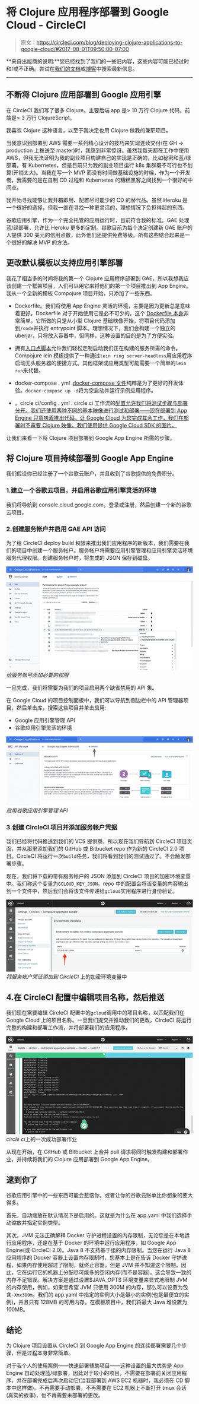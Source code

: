 # 将 Clojure 应用程序部署到 Google Cloud - CircleCI

> 原文：<https://circleci.com/blog/deploying-clojure-applications-to-google-cloud/#2017-08-01T09:50:00-07:00>

**来自出版商的说明:**您已经找到了我们的一些旧内容，这些内容可能已经过时和/或不正确。尝试在[我们的文档](https://circleci.com/docs/)或[博客](https://circleci.com/blog/)中搜索最新信息。

* * *

## 不断将 Clojure 应用部署到 Google 应用引擎

在 CircleCI 我们写了很多 Clojure。主要后端 app 是> 10 万行 Clojure 代码，前端是> 3 万行 ClojureScript。

我喜欢 Clojure 这种语言，以至于我决定也用 Clojure 做我的兼职项目。

当我意识到部署到 AWS 需要一系列精心设计的技巧来实现连续交付(在 GH -> production 上推送至 master)时，我感到非常惊讶。虽然我每天都在工作中使用 AWS，但我无法证明为我的副业项目构建自己的实现是正确的，比如秘密和蓝/绿部署。有 Kubernetes，但是目前只为我的副业项目运行 k8s 集群既不可行也不划算(开销太大)。当我在写一个 MVP 而没有时间做基础设施的时候，作为一个开发者，我需要的是在自制 CD 过程和 Kubernetes 的糟糕黑客之间找到一个很好的中间点。

我开始寻找能够让我开箱即用、配置尽可能少的 CD 的替代品。虽然 Heroku 是一个很好的选择，但我一直在寻找一种更灵活的，理想情况下负担得起的东西。

谷歌应用引擎，作为一个完全托管的应用运行时，目前符合我的标准。GAE 处理蓝/绿部署，允许比 Heroku 更多的定制。谷歌目前为每个决定创建新 GAE 账户的人提供 300 美元的信用点数，此外他们还提供免费等级。所有这些结合起来是一个很好的解决 MVP 的方法。

## 更改默认模板以支持应用引擎部署

我花了相当多的时间将我的第一个 Clojure 应用程序部署到 GAE，所以我想我应该创建一个框架项目，人们可以用它来将他们的第一个项目推出到 App Engine。我从一个全新的模板 Compojure 项目开始，只添加了一些东西。

*   Dockerfile。我们将使用 App Engine 灵活的环境，主要是因为更新总是意味着更好，Dockerfile 对于开始使用它是必不可少的。这个 [Dockerfile 本身](https://github.com/circleci/compojure-appengine-sample/blob/master/Dockerfile)非常简单。它所做的只是从小型 Clojure 基础映像开始，将项目代码添加到`/code`并执行 entrypoint 脚本。理想情况下，我们会构建一个独立的 uberjar，只将放入容器中，但同样，这种设置的目的是为了方便实验。

*   拥有[入口点脚本](https://github.com/circleci/compojure-appengine-sample/blob/master/docker-entrypoint.sh)允许我们轻松定制启动我们正在构建的服务所需的命令。Compojure lein 模板提供了一种通过`lein ring server-headless`用应用程序启动无头服务器的便捷方式。其他框架或应用类型可能需要一个简单的`lein run`来代替。

*   docker-compose . yml .[docker-compose 文件](https://github.com/circleci/compojure-appengine-sample/blob/master/docker-compose.yml)纯粹是为了更好的开发体验。`docker-compose up -d`将为您启动并运行示例应用程序。

*   。circle ci/config . yml . circle ci 工作流的[配置允许我们将测试步骤与部署分开。我们还使用两种不同的基本映像进行测试和部署——现在部署到 App Engine 只意味着推出代码，让 Google Cloud 为您完成其余工作，我们在部署时不需要 Clojure 映像。我们使用提供 Google Cloud SDK 的图片。](https://github.com/circleci/compojure-appengine-sample/blob/master/.circleci/config.yml)

让我们来看一下将 Clojure 项目部署到 Google App Engine 所需的步骤。

## 将 Clojure 项目持续部署到 Google App Engine

我们假设你已经注册了一个谷歌云账户，并且收到了谷歌提供的免费积分。

### 1.建立一个谷歌云项目，并启用谷歌应用引擎灵活的环境

我们将导航到 console.cloud.google.com，登录或注册，然后创建一个新的谷歌云项目。

### 2.创建服务帐户并启用 GAE API 访问

为了给 CircleCI deploy build 权限来推出我们应用程序的新版本，我们需要在我们的项目中创建一个服务帐户。服务帐户将需要应用引擎管理和应用引擎灵活环境服务代理权限。创建服务帐户时，将生成的 JSON 保存到磁盘。

![Adding necessary permissions to the service account](img/813339eff045bac0db704d770dabefe9.png) *给服务账号添加必要的权限*

一旦完成，我们将需要为我们的项目启用两个缺省禁用的 API 集。

在 Google Cloud 的项目控制面板中，我们可以导航到侧边栏中的 API 管理器项目，然后单击库，搜索这些项目并单击启用:

*   Google 应用引擎管理 API
*   谷歌应用引擎灵活的环境

![Enabling Google App Engine Admin API](img/567805eca106fcde9dc50a85880b02b8.png) *启用谷歌应用引擎管理 API*

### 3.创建 CircleCI 项目并添加服务帐户凭据

我们已经将代码推送到我们的 VCS 提供商，所以现在我们导航到 CircleCI 项目页面，并从那里添加我们的 GitHub 或 Bitbucket repo 作为新的 CircleCI 2.0 项目。CircleCI 将运行一次`build`任务，我们将看到我们的测试通过了。不会触发部署步骤。

现在，我们将下载的带有服务帐户的 JSON 添加到 CircleCI 项目的加密环境变量中。我们称这个变量为`GCLOUD_KEY_JSON`。repo 中的配置会将该变量的内容输出到一个文件中，然后我们会将该文件传递给`gcloud`实用程序进行身份验证。

![Adding the service account credentials to the encrypted env vars on CircleCI](img/ab73e9cfd914d433ea4756706d671c29.png) *将服务帐户凭证添加到 CircleCI* 上的加密环境变量中

## 4.在 CircleCI 配置中编辑项目名称，然后推送

我们现在需要编辑 CircleCI 配置中的`gcloud`调用中的项目名称，以匹配我们在 Google Cloud 上的项目名称。一旦我们提交并推动我们的更改，CircleCI 将运行完整的构建和部署工作流，并将部署我们的应用程序。

![A successful deploy job on CircleCI](img/b8f37bcf92b1bb140f993b6546211152.png)*circle ci*上的一次成功部署作业

从现在开始，在 GitHub 或 Bitbucket 上合并 pull 请求将同时触发构建和部署作业，并持续将我们的 Clojure 应用部署到 Google App Engine。

## 逮到你了

谷歌应用引擎中的一些东西可能会惹恼你，或者让你的谷歌云账单比你想象的要大得多。

首先，自动缩放在默认情况下是启用的。这就是为什么在 app.yaml 中我们选择手动缩放并指定实例类型。

其次，JVM 无法正确解释 Docker 守护进程设置的内存限制，无论您是在本地运行应用程序，还是在基于 Docker 的环境中运行应用程序，如 Google App Engine(或 CircleCI 2.0)。Java 8 不支持基于组的内存限制。当您在运行 Java 8 应用程序的 Docker 容器上设置内存限制时，您基本上是在告诉 Docker 守护进程，如果内存使用超过了限制，就终止容器，但是 JVM 并不知道这个限制。因此，它在运行它的机器上分配尽可能多的空闲内存(而不是容器)。这会导致一致的内存不足错误。解决方案是通过设置$JAVA_OPTS 环境变量来显式地限制 JVM 的内存使用，例如，如果您希望 JVM 只使用 300M 的内存，那么可以设置为包含`-Xmx300m`。我们的 app.yaml 中指定的实例大小是最小的实例(也是最便宜的实例)，并且只有 128MB 的可用内存。在模板项目中，我们将最大 Java 堆设置为 100MB。

## 结论

为 Clojure 项目设置从 CircleCI 到 Google App Engine 的连续部署需要几个步骤，但是过程本身非常简单。

对于我个人的使用案例——快速部署辅助项目——这种设置的最大优势是 App Engine 自动处理蓝/绿部署，因此对于较小的项目，不需要在部署前关闭应用程序，并在部署完成后再次启动它(当我部署到 AWS EC2 机器时，我必须在 CD 脚本中这样做)。不再需要手动部署，不再需要在 EC2 机器上不断打开 tmux 会话(真实的故事)，也不再需要未部署的更改。